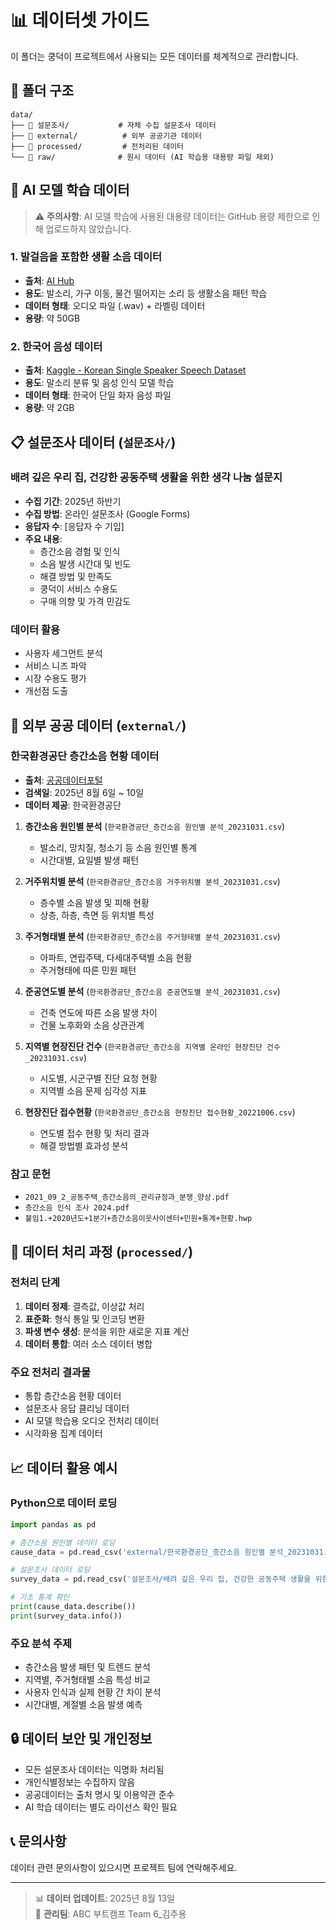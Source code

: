 # 📊 데이터셋 가이드

이 폴더는 쿵덕이 프로젝트에서 사용되는 모든 데이터를 체계적으로 관리합니다.

## 📁 폴더 구조

```
data/
├── 📁 설문조사/           # 자체 수집 설문조사 데이터
├── 📁 external/          # 외부 공공기관 데이터
├── 📁 processed/         # 전처리된 데이터
└── 📁 raw/              # 원시 데이터 (AI 학습용 대용량 파일 제외)
```

## 🎵 AI 모델 학습 데이터

> ⚠️ **주의사항**: AI 모델 학습에 사용된 대용량 데이터는 GitHub 용량 제한으로 인해 업로드하지 않았습니다.

### 1. 발걸음을 포함한 생활 소음 데이터
- **출처**: [AI Hub](https://www.aihub.or.kr/aihubdata/data/view.do?pageIndex=1&currMenu=&topMenu=&srchOptnCnd=OPTNCND001&searchKeyword=%EB%B0%9C%EA%B1%B8%EC%9D%8C&srchDetailCnd=DETAILCND001&srchOrder=ORDER001&srchPagePer=20&aihubDataSe=data&dataSetSn=71296)
- **용도**: 발소리, 가구 이동, 물건 떨어지는 소리 등 생활소음 패턴 학습
- **데이터 형태**: 오디오 파일 (.wav) + 라벨링 데이터
- **용량**: 약 50GB

### 2. 한국어 음성 데이터
- **출처**: [Kaggle - Korean Single Speaker Speech Dataset](https://www.kaggle.com/datasets/bryanpark/korean-single-speaker-speech-dataset?resource=download)
- **용도**: 말소리 분류 및 음성 인식 모델 학습
- **데이터 형태**: 한국어 단일 화자 음성 파일
- **용량**: 약 2GB

## 📋 설문조사 데이터 (`설문조사/`)

### 배려 깊은 우리 집, 건강한 공동주택 생활을 위한 생각 나눔 설문지
- **수집 기간**: 2025년 하반기
- **수집 방법**: 온라인 설문조사 (Google Forms)
- **응답자 수**: [응답자 수 기입]
- **주요 내용**:
  - 층간소음 경험 및 인식
  - 소음 발생 시간대 및 빈도
  - 해결 방법 및 만족도
  - 쿵덕이 서비스 수용도
  - 구매 의향 및 가격 민감도

### 데이터 활용
- 사용자 세그먼트 분석
- 서비스 니즈 파악
- 시장 수용도 평가
- 개선점 도출

## 🏢 외부 공공 데이터 (`external/`)

### 한국환경공단 층간소음 현황 데이터
- **출처**: [공공데이터포털](https://www.data.go.kr/tcs/dss/selectDataSetList.do?dType=TOTAL&keyword=%ED%95%9C%EA%B5%AD%ED%99%98%EA%B2%BD%EA%B3%B5%EB%8B%A8_%EC%B8%B5%EA%B0%84%EC%86%8C%EC%9D%8C)
- **검색일**: 2025년 8월 6일 ~ 10일
- **데이터 제공**: 한국환경공단

1. **층간소음 원인별 분석** (`한국환경공단_층간소음 원인별 분석_20231031.csv`)
   - 발소리, 망치질, 청소기 등 소음 원인별 통계
   - 시간대별, 요일별 발생 패턴

2. **거주위치별 분석** (`한국환경공단_층간소음 거주위치별 분석_20231031.csv`)
   - 층수별 소음 발생 및 피해 현황
   - 상층, 하층, 측면 등 위치별 특성

3. **주거형태별 분석** (`한국환경공단_층간소음 주거형태별 분석_20231031.csv`)
   - 아파트, 연립주택, 다세대주택별 소음 현황
   - 주거형태에 따른 민원 패턴

4. **준공연도별 분석** (`한국환경공단_층간소음 준공연도별 분석_20231031.csv`)
   - 건축 연도에 따른 소음 발생 차이
   - 건물 노후화와 소음 상관관계

5. **지역별 현장진단 건수** (`한국환경공단_층간소음 지역별 온라인 현장진단 건수_20231031.csv`)
   - 시도별, 시군구별 진단 요청 현황
   - 지역별 소음 문제 심각성 지표

6. **현장진단 접수현황** (`한국환경공단_층간소음 현장진단 접수현황_20221006.csv`)
   - 연도별 접수 현황 및 처리 결과
   - 해결 방법별 효과성 분석

### 참고 문헌
- `2021_09_2_공동주택_층간소음의_관리규정과_분쟁_양상.pdf`
- `층간소음 인식 조사 2024.pdf`
- `붙임1.+2020년도+1분기+층간소음이웃사이센터+민원+통계+현황.hwp`

## 🔄 데이터 처리 과정 (`processed/`)

### 전처리 단계
1. **데이터 정제**: 결측값, 이상값 처리
2. **표준화**: 형식 통일 및 인코딩 변환
3. **파생 변수 생성**: 분석을 위한 새로운 지표 계산
4. **데이터 통합**: 여러 소스 데이터 병합

### 주요 전처리 결과물
- 통합 층간소음 현황 데이터
- 설문조사 응답 클리닝 데이터
- AI 모델 학습용 오디오 전처리 데이터
- 시각화용 집계 데이터

## 📈 데이터 활용 예시

### Python으로 데이터 로딩
```python
import pandas as pd

# 층간소음 원인별 데이터 로딩
cause_data = pd.read_csv('external/한국환경공단_층간소음 원인별 분석_20231031.csv')

# 설문조사 데이터 로딩  
survey_data = pd.read_csv('설문조사/배려 깊은 우리 집, 건강한 공동주택 생활을 위한 생각 나눔 설문지(응답) - 설문지 응답 시트1.csv')

# 기초 통계 확인
print(cause_data.describe())
print(survey_data.info())
```

### 주요 분석 주제
- 층간소음 발생 패턴 및 트렌드 분석
- 지역별, 주거형태별 소음 특성 비교
- 사용자 인식과 실제 현황 간 차이 분석
- 시간대별, 계절별 소음 발생 예측

## 🔒 데이터 보안 및 개인정보

- 모든 설문조사 데이터는 익명화 처리됨
- 개인식별정보는 수집하지 않음
- 공공데이터는 출처 명시 및 이용약관 준수
- AI 학습 데이터는 별도 라이선스 확인 필요

## 📞 문의사항

데이터 관련 문의사항이 있으시면 프로젝트 팀에 연락해주세요.

---
> 📊 **데이터 업데이트**: 2025년 8월 13일  
> 👥 **관리팀**: ABC 부트캠프 Team 6_김주용
